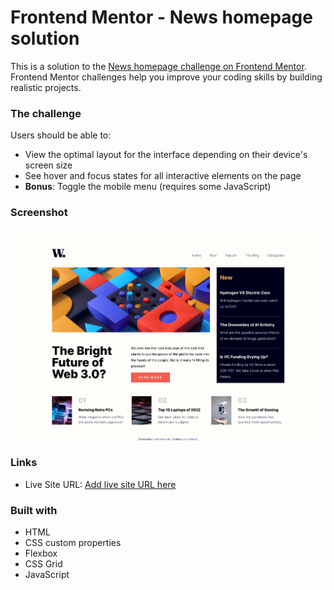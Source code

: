 # Frontend Mentor - News homepage solution

This is a solution to the [News homepage challenge on Frontend Mentor](https://www.frontendmentor.io/challenges/news-homepage-H6SWTa1MFl). Frontend Mentor challenges help you improve your coding skills by building realistic projects.

### The challenge

Users should be able to:

-   View the optimal layout for the interface depending on their device's screen size
-   See hover and focus states for all interactive elements on the page
-   **Bonus**: Toggle the mobile menu (requires some JavaScript)

### Screenshot

![Screenshot of the final design](img/sc1.png)

### Links

-   Live Site URL: [Add live site URL here](https://your-live-site-url.com)

### Built with

-   HTML
-   CSS custom properties
-   Flexbox
-   CSS Grid
-   JavaScript
